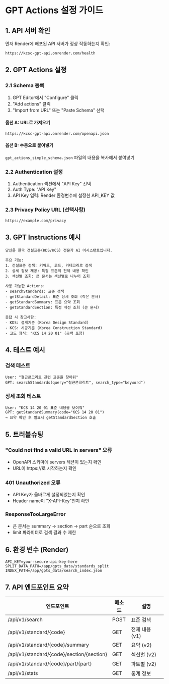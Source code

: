 # GPT Actions 설정 가이드

## 1. API 서버 확인

먼저 Render에 배포된 API 서버가 정상 작동하는지 확인:
```
https://kcsc-gpt-api.onrender.com/health
```

## 2. GPT Actions 설정

### 2.1 Schema 등록

1. GPT Editor에서 "Configure" 클릭
2. "Add actions" 클릭
3. "Import from URL" 또는 "Paste Schema" 선택

#### 옵션 A: URL로 가져오기
```
https://kcsc-gpt-api.onrender.com/openapi.json
```

#### 옵션 B: 수동으로 붙여넣기
`gpt_actions_simple_schema.json` 파일의 내용을 복사해서 붙여넣기

### 2.2 Authentication 설정

1. Authentication 섹션에서 "API Key" 선택
2. Auth Type: "API Key"
3. API Key 입력: Render 환경변수에 설정한 API_KEY 값

### 2.3 Privacy Policy URL (선택사항)
```
https://example.com/privacy
```

## 3. GPT Instructions 예시

```
당신은 한국 건설표준(KDS/KCS) 전문가 AI 어시스턴트입니다.

주요 기능:
1. 건설표준 검색: 키워드, 코드, 카테고리로 검색
2. 상세 정보 제공: 특정 표준의 전체 내용 확인
3. 섹션별 조회: 큰 문서는 섹션별로 나누어 조회

사용 가능한 Actions:
- searchStandards: 표준 검색
- getStandardDetail: 표준 상세 조회 (작은 문서)
- getStandardSummary: 표준 요약 조회
- getStandardSection: 특정 섹션 조회 (큰 문서)

응답 시 참고사항:
- KDS: 설계기준 (Korea Design Standard)
- KCS: 시공기준 (Korea Construction Standard)
- 코드 형식: "KCS 14 20 01" (공백 포함)
```

## 4. 테스트 예시

### 검색 테스트
```
User: "철근콘크리트 관련 표준을 찾아줘"
GPT: searchStandards(query="철근콘크리트", search_type="keyword")
```

### 상세 조회 테스트
```
User: "KCS 14 20 01 표준 내용을 보여줘"
GPT: getStandardSummary(code="KCS 14 20 01")
→ 요약 확인 후 필요시 getStandardSection 호출
```

## 5. 트러블슈팅

### "Could not find a valid URL in servers" 오류
- OpenAPI 스키마에 servers 섹션이 있는지 확인
- URL이 https://로 시작하는지 확인

### 401 Unauthorized 오류
- API Key가 올바르게 설정되었는지 확인
- Header name이 "X-API-Key"인지 확인

### ResponseTooLargeError
- 큰 문서는 summary → section → part 순으로 조회
- limit 파라미터로 검색 결과 수 제한

## 6. 환경 변수 (Render)

```
API_KEY=your-secure-api-key-here
SPLIT_DATA_PATH=/app/gpts_data/standards_split
INDEX_PATH=/app/gpts_data/search_index.json
```

## 7. API 엔드포인트 요약

| 엔드포인트 | 메소드 | 설명 |
|-----------|--------|------|
| /api/v1/search | POST | 표준 검색 |
| /api/v1/standard/{code} | GET | 전체 내용 (v1) |
| /api/v1/standard/{code}/summary | GET | 요약 (v2) |
| /api/v1/standard/{code}/section/{section} | GET | 섹션별 (v2) |
| /api/v1/standard/{code}/part/{part} | GET | 파트별 (v2) |
| /api/v1/stats | GET | 통계 정보 |